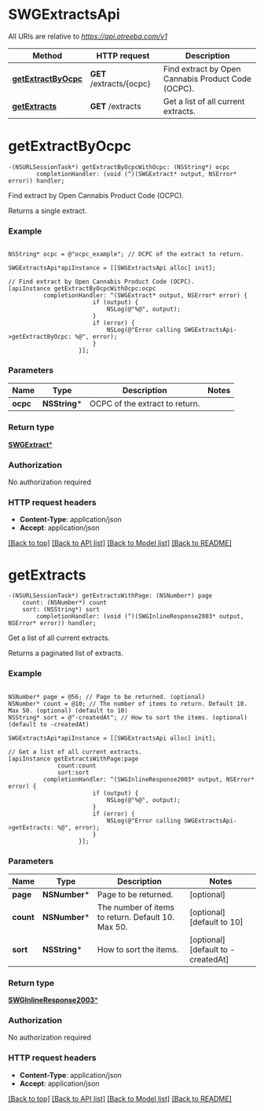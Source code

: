 # SWGExtractsApi

All URIs are relative to *https://api.otreeba.com/v1*

Method | HTTP request | Description
------------- | ------------- | -------------
[**getExtractByOcpc**](SWGExtractsApi.md#getextractbyocpc) | **GET** /extracts/{ocpc} | Find extract by Open Cannabis Product Code (OCPC).
[**getExtracts**](SWGExtractsApi.md#getextracts) | **GET** /extracts | Get a list of all current extracts.


# **getExtractByOcpc**
```objc
-(NSURLSessionTask*) getExtractByOcpcWithOcpc: (NSString*) ocpc
        completionHandler: (void (^)(SWGExtract* output, NSError* error)) handler;
```

Find extract by Open Cannabis Product Code (OCPC).

Returns a single extract.

### Example 
```objc

NSString* ocpc = @"ocpc_example"; // OCPC of the extract to return.

SWGExtractsApi*apiInstance = [[SWGExtractsApi alloc] init];

// Find extract by Open Cannabis Product Code (OCPC).
[apiInstance getExtractByOcpcWithOcpc:ocpc
          completionHandler: ^(SWGExtract* output, NSError* error) {
                        if (output) {
                            NSLog(@"%@", output);
                        }
                        if (error) {
                            NSLog(@"Error calling SWGExtractsApi->getExtractByOcpc: %@", error);
                        }
                    }];
```

### Parameters

Name | Type | Description  | Notes
------------- | ------------- | ------------- | -------------
 **ocpc** | **NSString***| OCPC of the extract to return. | 

### Return type

[**SWGExtract***](SWGExtract.md)

### Authorization

No authorization required

### HTTP request headers

 - **Content-Type**: application/json
 - **Accept**: application/json

[[Back to top]](#) [[Back to API list]](../README.md#documentation-for-api-endpoints) [[Back to Model list]](../README.md#documentation-for-models) [[Back to README]](../README.md)

# **getExtracts**
```objc
-(NSURLSessionTask*) getExtractsWithPage: (NSNumber*) page
    count: (NSNumber*) count
    sort: (NSString*) sort
        completionHandler: (void (^)(SWGInlineResponse2003* output, NSError* error)) handler;
```

Get a list of all current extracts.

Returns a paginated list of extracts.

### Example 
```objc

NSNumber* page = @56; // Page to be returned. (optional)
NSNumber* count = @10; // The number of items to return. Default 10. Max 50. (optional) (default to 10)
NSString* sort = @"-createdAt"; // How to sort the items. (optional) (default to -createdAt)

SWGExtractsApi*apiInstance = [[SWGExtractsApi alloc] init];

// Get a list of all current extracts.
[apiInstance getExtractsWithPage:page
              count:count
              sort:sort
          completionHandler: ^(SWGInlineResponse2003* output, NSError* error) {
                        if (output) {
                            NSLog(@"%@", output);
                        }
                        if (error) {
                            NSLog(@"Error calling SWGExtractsApi->getExtracts: %@", error);
                        }
                    }];
```

### Parameters

Name | Type | Description  | Notes
------------- | ------------- | ------------- | -------------
 **page** | **NSNumber***| Page to be returned. | [optional] 
 **count** | **NSNumber***| The number of items to return. Default 10. Max 50. | [optional] [default to 10]
 **sort** | **NSString***| How to sort the items. | [optional] [default to -createdAt]

### Return type

[**SWGInlineResponse2003***](SWGInlineResponse2003.md)

### Authorization

No authorization required

### HTTP request headers

 - **Content-Type**: application/json
 - **Accept**: application/json

[[Back to top]](#) [[Back to API list]](../README.md#documentation-for-api-endpoints) [[Back to Model list]](../README.md#documentation-for-models) [[Back to README]](../README.md)

